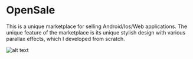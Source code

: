 # OpenSale
<p>
  This is a unique marketplace for selling Android/Ios/Web applications. The unique feature of the marketplace is its unique stylish design with various parallax effects, which I developed from scratch.
</p>

 ![alt text](https://sun9-16.userapi.com/impg/mv5WY3kkyBc_gS-vyKWQ_FgCGYotQoNjB71KVQ/rVqYp6jqlzs.jpg?size=1916x958&quality=95&sign=c95c74f482987b307129caa8edb6bf0b&type=album)
 
